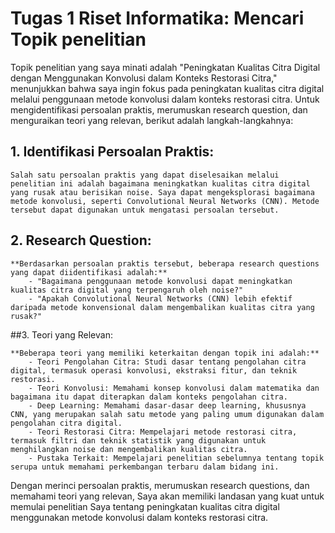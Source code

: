 # Tugas 1 Riset Informatika: Mencari Topik penelitian

Topik penelitian yang saya minati adalah "Peningkatan Kualitas Citra Digital dengan Menggunakan Konvolusi dalam Konteks Restorasi Citra," menunjukkan bahwa saya ingin fokus pada peningkatan kualitas citra digital melalui penggunaan metode konvolusi dalam konteks restorasi citra. Untuk mengidentifikasi persoalan praktis, merumuskan research question, dan menguraikan teori yang relevan, berikut adalah langkah-langkahnya:

## 1. Identifikasi Persoalan Praktis:

    Salah satu persoalan praktis yang dapat diselesaikan melalui penelitian ini adalah bagaimana meningkatkan kualitas citra digital yang rusak atau berisikan noise. Saya dapat mengeksplorasi bagaimana metode konvolusi, seperti Convolutional Neural Networks (CNN). Metode tersebut dapat digunakan untuk mengatasi persoalan tersebut.

## 2. Research Question:

    **Berdasarkan persoalan praktis tersebut, beberapa research questions yang dapat diidentifikasi adalah:**
        - "Bagaimana penggunaan metode konvolusi dapat meningkatkan kualitas citra digital yang terpengaruh oleh noise?"
        - "Apakah Convolutional Neural Networks (CNN) lebih efektif daripada metode konvensional dalam mengembalikan kualitas citra yang rusak?"

##3. Teori yang Relevan:

    **Beberapa teori yang memiliki keterkaitan dengan topik ini adalah:**
        - Teori Pengolahan Citra: Studi dasar tentang pengolahan citra digital, termasuk operasi konvolusi, ekstraksi fitur, dan teknik restorasi.
        - Teori Konvolusi: Memahami konsep konvolusi dalam matematika dan bagaimana itu dapat diterapkan dalam konteks pengolahan citra.
        - Deep Learning: Memahami dasar-dasar deep learning, khususnya CNN, yang merupakan salah satu metode yang paling umum digunakan dalam pengolahan citra digital.
        - Teori Restorasi Citra: Mempelajari metode restorasi citra, termasuk filtri dan teknik statistik yang digunakan untuk menghilangkan noise dan mengembalikan kualitas citra.
        - Pustaka Terkait: Mempelajari penelitian sebelumnya tentang topik serupa untuk memahami perkembangan terbaru dalam bidang ini.

Dengan merinci persoalan praktis, merumuskan research questions, dan memahami teori yang relevan, Saya akan memiliki landasan yang kuat untuk memulai penelitian Saya tentang peningkatan kualitas citra digital menggunakan metode konvolusi dalam konteks restorasi citra.